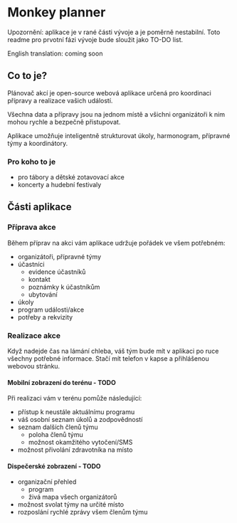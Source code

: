# Monkey planner

Upozornění: aplikace je v rané části vývoje a je poměrně nestabilní. Toto readme pro prvotní fázi vývoje bude sloužit jako TO-DO list.

English translation: coming soon

## Co to je?
Plánovač akcí je open-source webová aplikace určená pro koordinaci přípravy a realizace vašich událostí. 

Všechna data a přípravy jsou na jednom místě a všichni organizátoři k nim mohou rychle a bezpečně přistupovat.

Aplikace umožňuje inteligentně strukturovat úkoly, harmonogram, přípravné týmy a koordinátory.

### Pro koho to je
- pro tábory a dětské zotavovací akce
- koncerty a hudební festivaly

## Části aplikace
### Příprava akce
Během příprav na akci vám aplikace udržuje pořádek ve všem potřebném:
- organizátoři, přípravné týmy
- účastníci
    - evidence účastníků
    - kontakt
    - poznámky k účastníkům
    - ubytování
- úkoly
- program události/akce
- potřeby a rekvizity

### Realizace akce
Když nadejde čas na lámání chleba, váš tým bude mít v aplikaci po ruce všechny potřebné informace. 
Stačí mít telefon v kapse a přihlášenou webovou stránku. 

#### Mobilní zobrazení do terénu - TODO
Při realizaci vám v terénu pomůže následující:
- přístup k neustále aktuálnímu programu
- váš osobní seznam úkolů a zodpovědností
- seznam dalších členů týmu
    - poloha členů týmu
    - možnost okamžitého vytočení/SMS
- možnost přivolání zdravotníka na místo

#### Dispečerské zobrazení - TODO
- organizační přehled
    - program
    - živá mapa všech organizátorů
- možnost svolat týmy na určité místo
- rozposlání rychlé zprávy všem členům týmu

